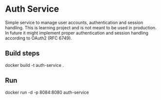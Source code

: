 # Auth Service
Simple service to manage user accounts, authentication and session handling.
This is learning project and is not meant to be used in production. In future
it might implement proper authentication and session handling according to
OAuth2 (RFC 6749).

## Build steps
docker build -t auth-service .

## Run
docker run -d -p 8084:8080 auth-service